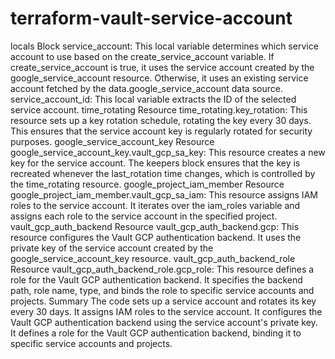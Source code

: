 # terraform-vault-service-account
locals Block
service_account: This local variable determines which service account to use based on the create_service_account variable. If create_service_account is true, it uses the service account created by the google_service_account resource. Otherwise, it uses an existing service account fetched by the data.google_service_account data source.
service_account_id: This local variable extracts the ID of the selected service account.
time_rotating Resource
time_rotating.key_rotation: This resource sets up a key rotation schedule, rotating the key every 30 days. This ensures that the service account key is regularly rotated for security purposes.
google_service_account_key Resource
google_service_account_key.vault_gcp_sa_key: This resource creates a new key for the service account. The keepers block ensures that the key is recreated whenever the last_rotation time changes, which is controlled by the time_rotating resource.
google_project_iam_member Resource
google_project_iam_member.vault_gcp_sa_iam: This resource assigns IAM roles to the service account. It iterates over the iam_roles variable and assigns each role to the service account in the specified project.
vault_gcp_auth_backend Resource
vault_gcp_auth_backend.gcp: This resource configures the Vault GCP authentication backend. It uses the private key of the service account created by the google_service_account_key resource.
vault_gcp_auth_backend_role Resource
vault_gcp_auth_backend_role.gcp_role: This resource defines a role for the Vault GCP authentication backend. It specifies the backend path, role name, type, and binds the role to specific service accounts and projects.
Summary
The code sets up a service account and rotates its key every 30 days.
It assigns IAM roles to the service account.
It configures the Vault GCP authentication backend using the service account's private key.
It defines a role for the Vault GCP authentication backend, binding it to specific service accounts and projects.
